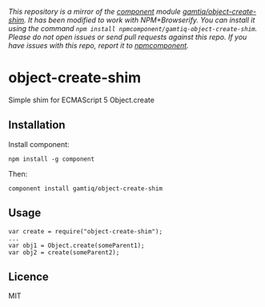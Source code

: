 *This repository is a mirror of the [component](http://component.io) module [gamtiq/object-create-shim](http://github.com/gamtiq/object-create-shim). It has been modified to work with NPM+Browserify. You can install it using the command `npm install npmcomponent/gamtiq-object-create-shim`. Please do not open issues or send pull requests against this repo. If you have issues with this repo, report it to [npmcomponent](https://github.com/airportyh/npmcomponent).*
# object-create-shim

Simple shim for ECMAScript 5 Object.create

## Installation

Install component:

    npm install -g component

Then:

    component install gamtiq/object-create-shim

## Usage

    var create = require("object-create-shim");
    ...
    var obj1 = Object.create(someParent1);
    var obj2 = create(someParent2);

## Licence

MIT

